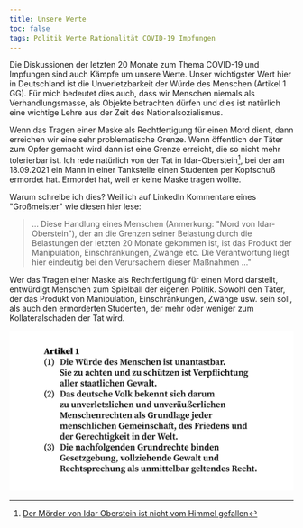 ```yaml
---
title: Unsere Werte
toc: false
tags: Politik Werte Rationalität COVID-19 Impfungen
---
```


Die Diskussionen der letzten 20 Monate zum Thema COVID-19 und Impfungen sind auch Kämpfe um unsere Werte. Unser wichtigster Wert hier in Deutschland ist die Unverletzbarkeit der Würde des Menschen (Artikel 1 GG). Für mich bedeutet dies auch, dass wir Menschen niemals als Verhandlungsmasse, als Objekte betrachten dürfen und dies ist natürlich eine wichtige Lehre aus der Zeit des Nationalsozialismus.

Wenn das Tragen einer Maske als Rechtfertigung für einen Mord dient, dann erreichen wir eine sehr problematische Grenze. Wenn öffentlich der Täter zum Opfer gemacht wird dann ist eine Grenze erreicht, die so nicht mehr tolerierbar ist. Ich rede natürlich von der Tat in Idar-Oberstein[^idar], bei der am 18.09.2021 ein Mann in einer Tankstelle einen Studenten per Kopfschuß ermordet hat. Ermordet hat, weil er keine Maske tragen wollte.

Warum schreibe ich dies? Weil ich auf LinkedIn Kommentare eines "Großmeister" wie diesen hier lese:

>... Diese Handlung eines Menschen (Anmerkung: "Mord von Idar-Oberstein"), der an die Grenzen seiner Belastung durch die Belastungen der letzten 20 Monate gekommen ist, ist das Produkt der Manipulation, Einschränkungen, Zwänge etc. Die Verantwortung liegt hier eindeutig bei den Verursachern dieser Maßnahmen ..."

Wer das Tragen einer Maske als Rechtfertigung für einen Mord darstellt, entwürdigt Menschen zum Spielball der eigenen Politik. Sowohl den Täter, der das Produkt von Manipulation, Einschränkungen, Zwänge usw. sein soll, als auch den ermorderten Studenten, der mehr oder weniger zum Kollateralschaden der Tat wird.

![Artikel 1 GG](/assets/images/gg-artikel-1.png "Artikel 1 Grundgesetz")

[^idar]: [Der Mörder von Idar Oberstein ist nicht vom Himmel gefallen](https://www.linkedin.com/posts/christiantrutz_hatespeech-hasskommentare-activity-6847458805966503936-LerO/)